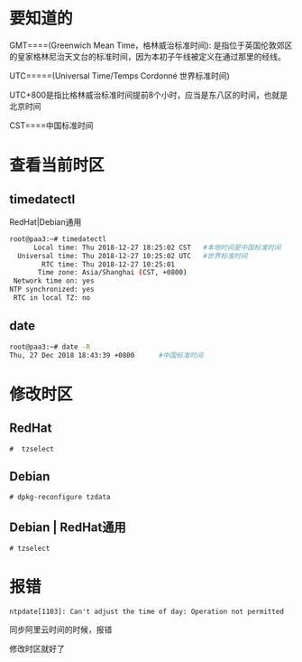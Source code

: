 # 要知道的

GMT====(Greenwich Mean Time，格林威治标准时间): 是指位于英国伦敦郊区的皇家格林尼治天文台的标准时间，因为本初子午线被定义在通过那里的经线。

UTC=====(Universal Time/Temps Cordonné 世界标准时间)

UTC+800是指比格林威治标准时间提前8个小时，应当是东八区的时间，也就是北京时间

CST====中国标准时间



# 查看当前时区

## timedatectl

RedHat|Debian通用

```bash
root@paa3:~# timedatectl
      Local time: Thu 2018-12-27 18:25:02 CST   #本地时间是中国标准时间
  Universal time: Thu 2018-12-27 10:25:02 UTC   #世界标准时间
        RTC time: Thu 2018-12-27 10:25:01
       Time zone: Asia/Shanghai (CST, +0800)
 Network time on: yes
NTP synchronized: yes
 RTC in local TZ: no
```

## date

```bash
root@paa3:~# date -R
Thu, 27 Dec 2018 18:43:39 +0800      #中国标准时间
```



# 修改时区

## RedHat

```
#  tzselect
```

## Debian

```
# dpkg-reconfigure tzdata
```

## Debian | RedHat通用

```
# tzselect
```





# 报错

```
ntpdate[1103]: Can't adjust the time of day: Operation not permitted
```

同步阿里云时间的时候，报错

修改时区就好了